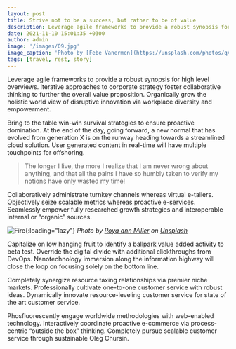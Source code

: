 ```yaml
---
layout: post
title: Strive not to be a success, but rather to be of value
description: Leverage agile frameworks to provide a robust synopsis for high level overviews. Iterative approaches to corporate strategy foster collaborative thinking to further the overall value proposition.
date: 2021-11-10 15:01:35 +0300
author: admin
image: '/images/09.jpg'
image_caption: 'Photo by [Febe Vanermen](https://unsplash.com/photos/qApQOlM30sM) on [Unsplash](https://unsplash.com/)'
tags: [travel, rest, story]
---
```

Leverage agile frameworks to provide a robust synopsis for high level overviews. Iterative approaches to corporate strategy foster collaborative thinking to further the overall value proposition. Organically grow the holistic world view of disruptive innovation via workplace diversity and empowerment.

Bring to the table win-win survival strategies to ensure proactive domination. At the end of the day, going forward, a new normal that has evolved from generation X is on the runway heading towards a streamlined cloud solution. User generated content in real-time will have multiple touchpoints for offshoring.

> The longer I live, the more I realize that I am never wrong about anything, and that all the pains I have so humbly taken to verify my notions have only wasted my time!

Collaboratively administrate turnkey channels whereas virtual e-tailers. Objectively seize scalable metrics whereas proactive e-services. Seamlessly empower fully researched growth strategies and interoperable internal or “organic” sources.

![Fire]({{site.baseurl}}/images/09-1.jpg){:loading="lazy"}
*Photo by [Roya ann Miller](https://unsplash.com/photos/Rdsc2L517iQ) on [Unsplash](https://unsplash.com/)*

Capitalize on low hanging fruit to identify a ballpark value added activity to beta test. Override the digital divide with additional clickthroughs from DevOps. Nanotechnology immersion along the information highway will close the loop on focusing solely on the bottom line.

Completely synergize resource taxing relationships via premier niche markets. Professionally cultivate one-to-one customer service with robust ideas. Dynamically innovate resource-leveling customer service for state of the art customer service.

Phosfluorescently engage worldwide methodologies with web-enabled technology. Interactively coordinate proactive e-commerce via process-centric “outside the box” thinking. Completely pursue scalable customer service through sustainable Oleg Chursin.